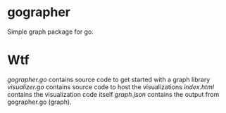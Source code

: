 # gographer

Simple graph package for go.

# Wtf

_gographer.go_ contains source code to get started with a graph library
_visualizer.go_ contains source code to host the visualizations
_index.html_ contains the visualization code itself
_graph.json_ contains the output from gographer.go (graph).

